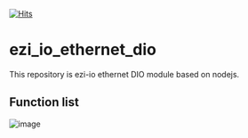 [![Hits](https://hits.seeyoufarm.com/api/count/incr/badge.svg?url=https%3A%2F%2Fgithub.com%2FROgistics%2ezi_io_ethernet_dio&count_bg=%2379C83D&title_bg=%23555555&icon=&icon_color=%23E7E7E7&title=hits&edge_flat=false)](https://hits.seeyoufarm.com)
# ezi_io_ethernet_dio
This repository is ezi-io ethernet DIO module based on nodejs.


## Function list
![image](https://github.com/ROgistics/ezi_io_ethernet_dio/assets/106735596/3b43e242-cd11-4b50-8ba0-3040a49af89a)


